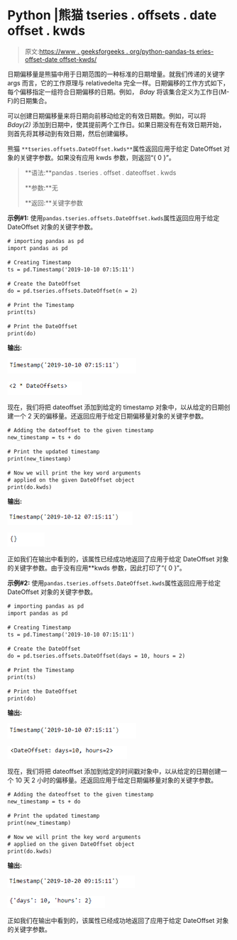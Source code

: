 # Python |熊猫 tseries . offsets . date offset . kwds

> 原文:[https://www . geeksforgeeks . org/python-pandas-ts eries-offset-date offset-kwds/](https://www.geeksforgeeks.org/python-pandas-tseries-offsets-dateoffset-kwds/)

日期偏移量是熊猫中用于日期范围的一种标准的日期增量。就我们传递的关键字 args 而言，它的工作原理与 relativedelta 完全一样。日期偏移的工作方式如下，每个偏移指定一组符合日期偏移的日期。例如， *Bday* 将该集合定义为工作日(M-F)的日期集合。

可以创建日期偏移量来将日期向前移动给定的有效日期数。例如，可以将 *Bday(2)* 添加到日期中，使其提前两个工作日。如果日期没有在有效日期开始，则首先将其移动到有效日期，然后创建偏移。

熊猫 `**tseries.offsets.DateOffset.kwds**`属性返回应用于给定 DateOffset 对象的关键字参数。如果没有应用 kwds 参数，则返回“{ 0 }”。

> **语法:**pandas . tseries . offset . dateoffset . kwds
> 
> **参数:**无
> 
> **返回:**关键字参数

**示例#1:** 使用`pandas.tseries.offsets.DateOffset.kwds`属性返回应用于给定 DateOffset 对象的关键字参数。

```
# importing pandas as pd
import pandas as pd

# Creating Timestamp
ts = pd.Timestamp('2019-10-10 07:15:11')

# Create the DateOffset
do = pd.tseries.offsets.DateOffset(n = 2)

# Print the Timestamp
print(ts)

# Print the DateOffset
print(do)
```

**输出:**

![](img/31fa9e80203f8bb21b39d4385472bd28.png)

![](img/e179ed982fa52f5bca021fecb6227e71.png)

现在，我们将把 dateoffset 添加到给定的 timestamp 对象中，以从给定的日期创建一个 2 天的偏移量。还返回应用于给定日期偏移量对象的关键字参数。

```
# Adding the dateoffset to the given timestamp
new_timestamp = ts + do

# Print the updated timestamp
print(new_timestamp)

# Now we will print the key word arguments
# applied on the given DateOffset object
print(do.kwds)
```

**输出:**

![](img/245c467c7299064278ddbe002c2f1fc9.png)

![](img/acb6bd0f75dc7a3a5103410904dd2015.png)

正如我们在输出中看到的，该属性已经成功地返回了应用于给定 DateOffset 对象的关键字参数。由于没有应用**kwds 参数，因此打印了“{ 0 }”。

**示例#2:** 使用`pandas.tseries.offsets.DateOffset.kwds`属性返回应用于给定 DateOffset 对象的关键字参数。

```
# importing pandas as pd
import pandas as pd

# Creating Timestamp
ts = pd.Timestamp('2019-10-10 07:15:11')

# Create the DateOffset
do = pd.tseries.offsets.DateOffset(days = 10, hours = 2)

# Print the Timestamp
print(ts)

# Print the DateOffset
print(do)
```

**输出:**

![](img/31fa9e80203f8bb21b39d4385472bd28.png)

![](img/23fb61877bba29436fbba85e80eb7d09.png)

现在，我们将把 dateoffset 添加到给定的时间戳对象中，以从给定的日期创建一个 10 天 2 小时的偏移量。还返回应用于给定日期偏移量对象的关键字参数。

```
# Adding the dateoffset to the given timestamp
new_timestamp = ts + do

# Print the updated timestamp
print(new_timestamp)

# Now we will print the key word arguments
# applied on the given DateOffset object
print(do.kwds)
```

**输出:**

![](img/c88d2610c30e211cd40048e79386c646.png)

![](img/1488a8304b0ba374679c520806541956.png)

正如我们在输出中看到的，该属性已经成功地返回了应用于给定 DateOffset 对象的关键字参数。